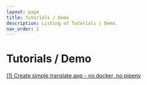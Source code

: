 ```yaml
---
layout: page
title: Tutorials / Demo
description: Listing of Tutorials / Demo.
nav_order: 2
---
```


# Tutorials / Demo


[(1) Create simple translate app - no docker, no pipenv](https://github.com/dlops-io/simple-translate?tab=readme-ov-file#installing-app-on-vm-manually-t1)


